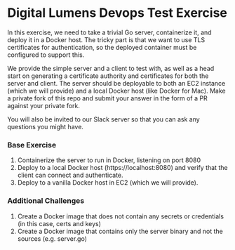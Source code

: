 # Digital Lumens Devops Test Exercise

In this exercise, we need to take a trivial Go server, containerize it, and deploy it in a Docker host.
The tricky part is that we want to use TLS certificates for authentication, so the deployed container must be configured to support this.

We provide the simple server and a client to test with, as well as a head start on generating a certificate authority and certificates for both the server and client. The server should be deployable to both an EC2 instance (which we will provide) and a local Docker host (like Docker for Mac). Make a private fork of this repo and submit your answer in the form of a PR against your private fork.

You will also be invited to our Slack server so that you can ask any questions you might have.

### Base Exercise

  1. Containerize the server to run in Docker, listening on port 8080
  2. Deploy to a local Docker host (https://localhost:8080) and verify that the client can connect and authenticate.
  3. Deploy to a vanilla Docker host in EC2 (which we will provide).

### Additional Challenges

  1. Create a Docker image that does not contain any secrets or credentials (in this case, certs and keys)
  2. Create a Docker image that contains only the server binary and not the sources (e.g. server.go)

